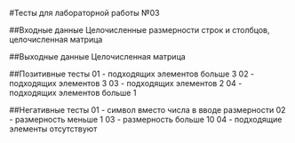 #Тесты для лабораторной работы №03

##Входные данные
Целочисленные размерности строк и столбцов, целочисленная матрица

##Выходные данные
Целочисленная матрица

##Позитивные тесты
01 - подходящих элементов больше 3
02 - подходящих элементов 3
03 - подходящих элементов 2
04 - подходящих элементов больше 1

##Негативные тесты
01 - символ вместо числа в вводе размерности
02 - размерность меньше 1
03 - размерность больше 10
04 - подходящие элементы отсутствуют
